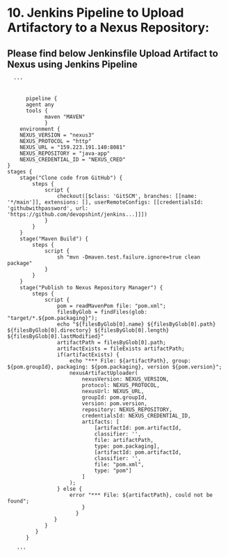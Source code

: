 
#  10. Jenkins Pipeline to Upload Artifactory to a Nexus Repository:


## Please find below Jenkinsfile Upload Artifact to Nexus using Jenkins Pipeline

      '''


          pipeline {
          agent any
          tools {
                maven "MAVEN"
                }
        environment {
        NEXUS_VERSION = "nexus3"
        NEXUS_PROTOCOL = "http"
        NEXUS_URL = "159.223.191.140:8081"
        NEXUS_REPOSITORY = "java-app"
        NEXUS_CREDENTIAL_ID = "NEXUS_CRED"
    }
    stages {
        stage("Clone code from GitHub") {
            steps {
                script {
                    checkout([$class: 'GitSCM', branches: [[name: '*/main']], extensions: [], userRemoteConfigs: [[credentialsId: 'githubwithpassword', url: 'https://github.com/devopshint/jenkins...]]])
                }
            }
        }
        stage("Maven Build") {
            steps {
                script {
                    sh "mvn -Dmaven.test.failure.ignore=true clean package"
                }
            }
        }
        stage("Publish to Nexus Repository Manager") {
            steps {
                script {
                    pom = readMavenPom file: "pom.xml";
                    filesByGlob = findFiles(glob: "target/*.${pom.packaging}");
                    echo "${filesByGlob[0].name} ${filesByGlob[0].path} ${filesByGlob[0].directory} ${filesByGlob[0].length} ${filesByGlob[0].lastModified}"
                    artifactPath = filesByGlob[0].path;
                    artifactExists = fileExists artifactPath;
                    if(artifactExists) {
                        echo "*** File: ${artifactPath}, group: ${pom.groupId}, packaging: ${pom.packaging}, version ${pom.version}";
                        nexusArtifactUploader(
                            nexusVersion: NEXUS_VERSION,
                            protocol: NEXUS_PROTOCOL,
                            nexusUrl: NEXUS_URL,
                            groupId: pom.groupId,
                            version: pom.version,
                            repository: NEXUS_REPOSITORY,
                            credentialsId: NEXUS_CREDENTIAL_ID,
                            artifacts: [
                                [artifactId: pom.artifactId,
                                classifier: '',
                                file: artifactPath,
                                type: pom.packaging],
                                [artifactId: pom.artifactId,
                                classifier: '',
                                file: "pom.xml",
                                type: "pom"]
                            ]
                        );
                    } else {
                        error "*** File: ${artifactPath}, could not be found";
                            }
                          }
                   }
                }
             }
          }

       '''
